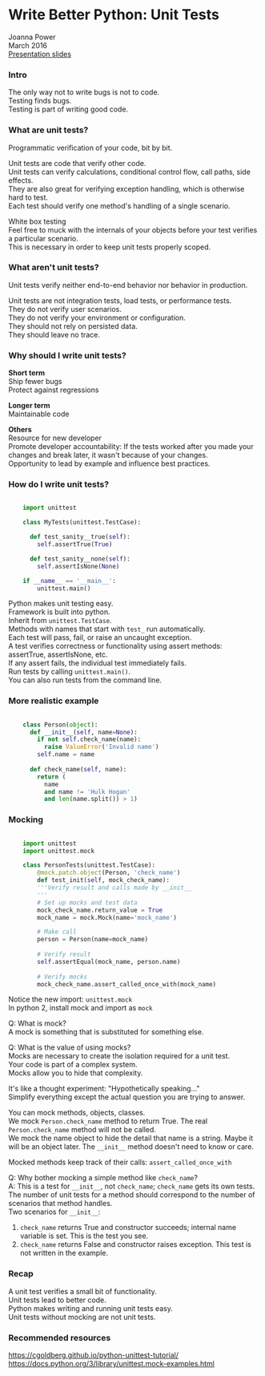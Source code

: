 # Write Better Python: Unit Tests

Joanna Power  
March 2016  
[Presentation slides](better-python_unit-tests_5min.pdf)


### Intro

  The only way not to write bugs is not to code.  
  Testing finds bugs.  
  Testing is part of writing good code.  


### What are unit tests?
Programmatic verification of your code, bit by bit.

  Unit tests are code that verify other code.  
  Unit tests can verify calculations, conditional control flow, call paths, side effects.  
  They are also great for verifying exception handling, which is otherwise hard to test.  
  Each test should verify one method's handling of a single scenario.  

  White box testing  
  Feel free to muck with the internals of your objects before your test verifies a particular scenario.   
  This is necessary in order to keep unit tests properly scoped.  


### What aren't unit tests?
Unit tests verify neither end-to-end behavior nor behavior in production.

  Unit tests are not integration tests, load tests, or performance tests.  
  They do not verify user scenarios.  
  They do not verify your environment or configuration.  
  They should not rely on persisted data.  
  They should leave no trace.  


### Why should I write unit tests?

**Short term**  
  Ship fewer bugs  
  Protect against regressions  

**Longer term**  
  Maintainable code  

**Others**  
  Resource for new developer  
  Promote developer accountability: If the tests worked after you made your changes and break later, it wasn't because of your changes.  
  Opportunity to lead by example and influence best practices.  


### How do I write unit tests?

```python

    import unittest

    class MyTests(unittest.TestCase):

      def test_sanity__true(self):
        self.assertTrue(True)

      def test_sanity__none(self):
        self.assertIsNone(None)

    if __name__ == '__main__':
        unittest.main()
```

Python makes unit testing easy.  
  Framework is built into python.  
  Inherit from `unittest.TestCase`.  
  Methods with names that start with `test_` run automatically.  
  Each test will pass, fail, or raise an uncaught exception.  
  A test verifies correctness or functionality using assert methods: assertTrue, assertIsNone, etc.  
  If any assert fails, the individual test immediately fails.  
  Run tests by calling `unittest.main()`.  
  You can also run tests from the command line.  


### More realistic example

```python

    class Person(object):
      def __init__(self, name=None):
        if not self.check_name(name):
          raise ValueError('Invalid name')
        self.name = name
   
      def check_name(self, name):
        return (
          name 
          and name != 'Hulk Hogan' 
          and len(name.split()) > 1)
```


### Mocking

```python

    import unittest
    import unittest.mock

    class PersonTests(unittest.TestCase):
        @mock.patch.object(Person, 'check_name')
        def test_init(self, mock_check_name):
        '''Verify result and calls made by __init__
        '''
        # Set up mocks and test data
        mock_check_name.return_value = True
        mock_name = mock.Mock(name='mock_name')

        # Make call
        person = Person(name=mock_name)
    
        # Verify result
        self.assertEqual(mock_name, person.name)
    
        # Verify mocks
        mock_check_name.assert_called_once_with(mock_name)
```
    
  Notice the new import: `unittest.mock`  
  In python 2, install mock and import as `mock`  

  Q: What is mock?  
  A mock is something that is substituted for something else.  

  Q: What is the value of using mocks?  
  Mocks are necessary to create the isolation required for a unit test.  
  Your code is part of a complex system.   
  Mocks allow you to hide that complexity.  

  It's like a thought experiment: "Hypothetically speaking..."  
  Simplify everything except the actual question you are trying to answer.  

You can mock methods, objects, classes.  
  We mock `Person.check_name` method to return True. The real `Person.check_name` method will not be called.  
  We mock the name object to hide the detail that name is a string. Maybe it will be an object later. The `__init__` method doesn't need to know or care.

Mocked methods keep track of their calls: `assert_called_once_with`  

Q: Why bother mocking a simple method like `check_name`?  
A: This is a test for `__init__`, not `check_name`; `check_name` gets its own tests.  
The number of unit tests for a method should correspond to the number of scenarios that method handles.  
Two scenarios for `__init__`:  
1. `check_name` returns True and constructor succeeds; internal name variable is set. This is the test you see.  
2. `check_name` returns False and constructor raises exception. This test is not written in the example.  


### Recap

A unit test verifies a small bit of functionality.  
Unit tests lead to better code.  
Python makes writing and running unit tests easy.  
Unit tests without mocking are not unit tests.  


### Recommended resources

<https://cgoldberg.github.io/python-unittest-tutorial/>  
<https://docs.python.org/3/library/unittest.mock-examples.html>  


